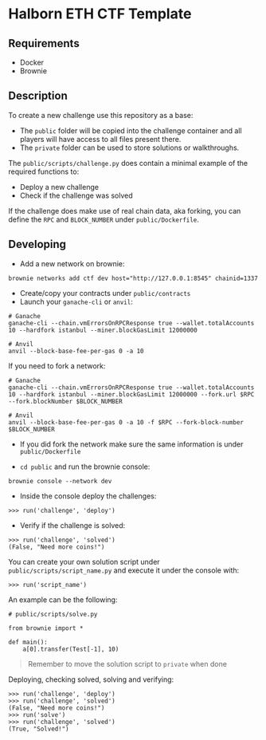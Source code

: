 # Halborn ETH CTF Template

## Requirements

- Docker
- Brownie

## Description

To create a new challenge use this repository as a base:

- The `public` folder will be copied into the challenge container and all players will have access to all files present there.
- The `private` folder can be used to store solutions or walkthroughs.


The `public/scripts/challenge.py` does contain a minimal example of the required functions to:

- Deploy a new challenge
- Check if the challenge was solved


If the challenge does make use of real chain data, aka forking, you can define the `RPC` and `BLOCK_NUMBER` under `public/Dockerfile`.


## Developing

- Add a new network on brownie:

```
brownie networks add ctf dev host="http://127.0.0.1:8545" chainid=1337
```

- Create/copy your contracts under `public/contracts`
- Launch your `ganache-cli` or `anvil`:


```
# Ganache
ganache-cli --chain.vmErrorsOnRPCResponse true --wallet.totalAccounts 10 --hardfork istanbul --miner.blockGasLimit 12000000

# Anvil
anvil --block-base-fee-per-gas 0 -a 10
```

If you need to fork a network:

```
# Ganache
ganache-cli --chain.vmErrorsOnRPCResponse true --wallet.totalAccounts 10 --hardfork istanbul --miner.blockGasLimit 12000000 --fork.url $RPC --fork.blockNumber $BLOCK_NUMBER

# Anvil
anvil --block-base-fee-per-gas 0 -a 10 -f $RPC --fork-block-number $BLOCK_NUMBER
```

- If you did fork the network make sure the same information is under `public/Dockerfile`


- `cd public` and run the brownie console:

```
brownie console --network dev
```

- Inside the console deploy the challenges:

```
>>> run('challenge', 'deploy')
```

- Verify if the challenge is solved:

```
>>> run('challenge', 'solved')
(False, "Need more coins!")
```

You can create your own solution script under `public/scripts/script_name.py` and execute it under the console with:

```
>>> run('script_name')
```

An example can be the following:

```
# public/scripts/solve.py

from brownie import *

def main():
    a[0].transfer(Test[-1], 10)
```

> Remember to move the solution script to `private` when done


Deploying, checking solved, solving and verifying:

```
>>> run('challenge', 'deploy')
>>> run('challenge', 'solved')
(False, "Need more coins!")
>>> run('solve')
>>> run('challenge', 'solved')
(True, "Solved!")
```
